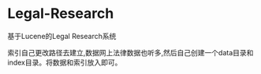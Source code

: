 # Legal-Research
基于Lucene的Legal Research系统

索引自己更改路径去建立,数据网上法律数据也听多,然后自己创建一个data目录和index目录。将数据和索引放入即可。
